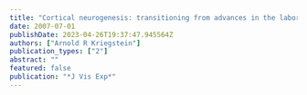 ```yaml
---
title: "Cortical neurogenesis: transitioning from advances in the laboratory to cell-based therapies"
date: 2007-07-01
publishDate: 2023-04-26T19:37:47.945564Z
authors: ["Arnold R Kriegstein"]
publication_types: ["2"]
abstract: ""
featured: false
publication: "*J Vis Exp*"
---
```


